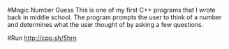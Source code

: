 #Magic Number Guess
This is one of my first C++ programs that I wrote back in middle school. The program prompts the user to think of a number
and determines what the user thought of by asking a few questions. 

#Run
http://cpp.sh/5hrn
